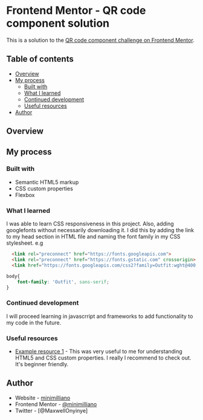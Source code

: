 # Frontend Mentor - QR code component solution
This is a solution to the [QR code component challenge on Frontend Mentor](https://www.frontendmentor.io/challenges/qr-code-component-iux_sIO_H). 

## Table of contents

- [Overview](#overview)
- [My process](#my-process)
  - [Built with](#built-with)
  - [What I learned](#what-i-learned)
  - [Continued development](#continued-development)
  - [Useful resources](#useful-resources)
- [Author](#author)

## Overview

## My process

### Built with
- Semantic HTML5 markup
- CSS custom properties
- Flexbox

### What I learned
I was able to learn CSS responsiveness in  this project. Also, adding googlefonts without necessarily downloading it. I did this by adding the link to my head section in HTML file and naming the font family in my CSS stylesheet.
e.g
```html
  <link rel="preconnect" href="https://fonts.googleapis.com">
  <link rel="preconnect" href="https://fonts.gstatic.com" crossorigin>
  <link href="https://fonts.googleapis.com/css2?family=Outfit:wght@400;700&display=swap" rel="stylesheet">
```
```css
body{
	font-family: 'Outfit', sans-serif;
}
```

### Continued development
I will proceed learning in javascrript and frameworks to add functionality to my code in the future.

### Useful resources
- [Example resource 1](https://www.w3schools.com/) - This was very useful to me  for understanding HTML5 and CSS custom properties. I really l recommend to check out. It's beginner friendly.

## Author
- Website - [minimilliano](https://github.com/minimilliano)
- Frontend Mentor - [@minimilliano](https://www.frontendmentor.io/profile/minimilliano)
- Twitter - [@MaxwellOnyinye]


